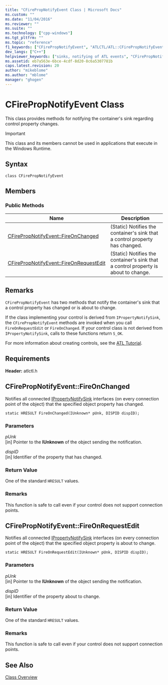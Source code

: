 ```yaml
---
title: "CFirePropNotifyEvent Class | Microsoft Docs"
ms.custom: ""
ms.date: "11/04/2016"
ms.reviewer: ""
ms.suite: ""
ms.technology: ["cpp-windows"]
ms.tgt_pltfrm: ""
ms.topic: "reference"
f1_keywords: ["CFirePropNotifyEvent", "ATLCTL/ATL::CFirePropNotifyEvent", "ATLCTL/ATL::CFirePropNotifyEvent::FireOnChanged", "ATLCTL/ATL::CFirePropNotifyEvent::FireOnRequestEdit"]
dev_langs: ["C++"]
helpviewer_keywords: ["sinks, notifying of ATL events", "CFirePropNotifyEvent class", "connection points [C++], notifying of events"]
ms.assetid: eb7a563e-6bce-4cdf-8d20-8c6a5307781b
caps.latest.revision: 20
author: "mikeblome"
ms.author: "mblome"
manager: "ghogen"
---
```

# CFirePropNotifyEvent Class
This class provides methods for notifying the container's sink regarding control property changes.  
  
> [!IMPORTANT]
>  This class and its members cannot be used in applications that execute in the Windows Runtime.  
  
## Syntax  
  
```
class CFirePropNotifyEvent
```  
  
## Members  
  
### Public Methods  
  
|Name|Description|  
|----------|-----------------|  
|[CFirePropNotifyEvent::FireOnChanged](#fireonchanged)|(Static) Notifies the container's sink that a control property has changed.|  
|[CFirePropNotifyEvent::FireOnRequestEdit](#fireonrequestedit)|(Static) Notifies the container's sink that a control property is about to change.|  
  
## Remarks  
 `CFirePropNotifyEvent` has two methods that notify the container's sink that a control property has changed or is about to change.  
  
 If the class implementing your control is derived from `IPropertyNotifySink`, the `CFirePropNotifyEvent` methods are invoked when you call `FireOnRequestEdit` or `FireOnChanged`. If your control class is not derived from `IPropertyNotifySink`, calls to these functions return `S_OK`.  
  
 For more information about creating controls, see the [ATL Tutorial](../../atl/active-template-library-atl-tutorial.md).  
  
## Requirements  
 **Header:** atlctl.h  
  
##  <a name="fireonchanged"></a>  CFirePropNotifyEvent::FireOnChanged  
 Notifies all connected [IPropertyNotifySink](http://msdn.microsoft.com/library/windows/desktop/ms692638) interfaces (on every connection point of the object) that the specified object property has changed.  
  
```
static HRESULT FireOnChanged(IUnknown* pUnk, DISPID dispID);
```  
  
### Parameters  
 *pUnk*  
 [in] Pointer to the **IUnknown** of the object sending the notification.  
  
 *dispID*  
 [in] Identifier of the property that has changed.  
  
### Return Value  
 One of the standard `HRESULT` values.  
  
### Remarks  
 This function is safe to call even if your control does not support connection points.  
  
##  <a name="fireonrequestedit"></a>  CFirePropNotifyEvent::FireOnRequestEdit  
 Notifies all connected [IPropertyNotifySink](http://msdn.microsoft.com/library/windows/desktop/ms692638) interfaces (on every connection point of the object) that the specified object property is about to change.  
  
```
static HRESULT FireOnRequestEdit(IUnknown* pUnk, DISPID dispID);
```  
  
### Parameters  
 *pUnk*  
 [in] Pointer to the **IUnknown** of the object sending the notification.  
  
 *dispID*  
 [in] Identifier of the property about to change.  
  
### Return Value  
 One of the standard `HRESULT` values.  
  
### Remarks  
 This function is safe to call even if your control does not support connection points.  
  
## See Also  
 [Class Overview](../../atl/atl-class-overview.md)
